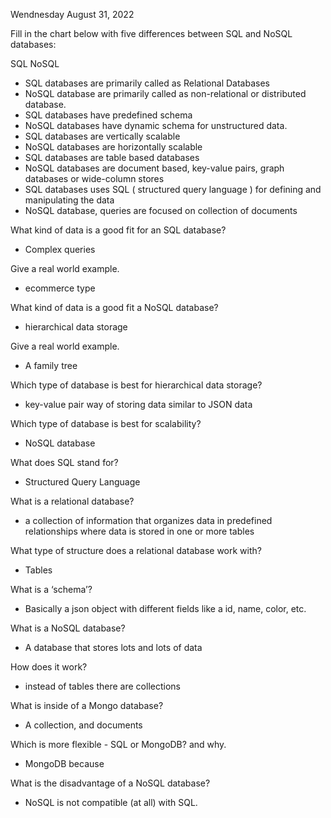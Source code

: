 Wendnesday August 31, 2022


Fill in the chart below with five differences between SQL and NoSQL databases:

SQL	NoSQL
 - SQL databases are primarily called as Relational Databases
 - NoSQL database are primarily called as non-relational or distributed database.
 - SQL databases have predefined schema 
 - NoSQL databases have dynamic schema for unstructured data.
 - SQL databases are vertically scalable
 - NoSQL databases are horizontally scalable
 - SQL databases are table based databases 
 - NoSQL databases are document based, key-value pairs, graph databases or wide-column stores
 - SQL databases uses SQL ( structured query language ) for defining and manipulating the data
 - NoSQL database, queries are focused on collection of documents
 	 
 	 
What kind of data is a good fit for an SQL database?
- Complex queries


Give a real world example.
- ecommerce type


What kind of data is a good fit a NoSQL database?
-  hierarchical data storage


Give a real world example.
- A family tree


Which type of database is best for hierarchical data storage?
- key-value pair way of storing data similar to JSON data


Which type of database is best for scalability?
- NoSQL database


What does SQL stand for?
- Structured Query Language


What is a relational database?
- a collection of information that organizes data in predefined relationships where data is stored in one or more tables


What type of structure does a relational database work with?
- Tables


What is a ‘schema’?
- Basically a json object with different fields like a id, name, color, etc.


What is a NoSQL database?
- A database that stores lots and lots of data


How does it work?
- instead of tables there are collections 


What is inside of a Mongo database?
- A collection, and documents


Which is more flexible - SQL or MongoDB? and why.
- MongoDB because 


What is the disadvantage of a NoSQL database?
- NoSQL is not compatible (at all) with SQL.

